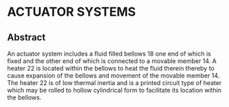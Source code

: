 # ACTUATOR SYSTEMS

## Abstract
An actuator system includes a fluid filled bellows 18 one end of which is fixed and the other end of which is connected to a movable member 14. A heater 22 is located within the bellows to heat the fluid therein thereby to cause expansion of the bellows and movement of the movable member 14. The heater 22 is of low thermal inertia and is a printed circuit type of heater which may be rolled to hollow cylindrical form to facilitate its location within the bellows.